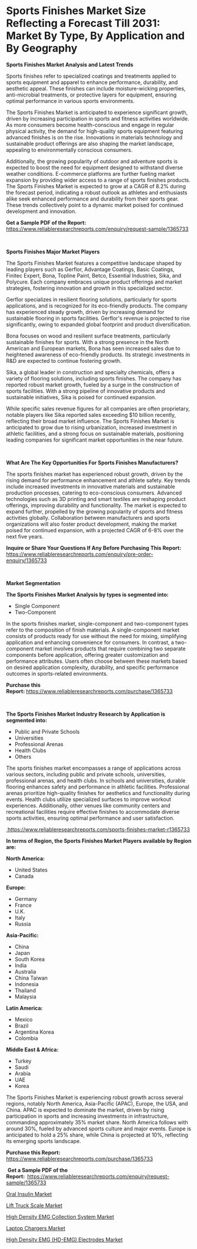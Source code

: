 <p><h1>Sports Finishes Market Size Reflecting a Forecast Till 2031: Market By Type, By Application and By Geography</h1></p><p><strong>Sports Finishes Market Analysis and Latest Trends</strong></p>
<p><p>Sports finishes refer to specialized coatings and treatments applied to sports equipment and apparel to enhance performance, durability, and aesthetic appeal. These finishes can include moisture-wicking properties, anti-microbial treatments, or protective layers for equipment, ensuring optimal performance in various sports environments.</p><p>The Sports Finishes Market is anticipated to experience significant growth, driven by increasing participation in sports and fitness activities worldwide. As more consumers become health-conscious and engage in regular physical activity, the demand for high-quality sports equipment featuring advanced finishes is on the rise. Innovations in materials technology and sustainable product offerings are also shaping the market landscape, appealing to environmentally conscious consumers.</p><p>Additionally, the growing popularity of outdoor and adventure sports is expected to boost the need for equipment designed to withstand diverse weather conditions. E-commerce platforms are further fueling market expansion by providing wider access to a range of sports finishes products. The Sports Finishes Market is expected to grow at a CAGR of 8.2% during the forecast period, indicating a robust outlook as athletes and enthusiasts alike seek enhanced performance and durability from their sports gear. These trends collectively point to a dynamic market poised for continued development and innovation.</p></p>
<p><strong>Get a Sample PDF of the Report:&nbsp;</strong> <a href="https://www.reliableresearchreports.com/enquiry/request-sample/1365733?utm_campaign=9&utm_medium=2&utm_source=Github&utm_content=ia&utm_term=06122024&utm_id=sports-finishes">https://www.reliableresearchreports.com/enquiry/request-sample/1365733</a></p>
<p>&nbsp;</p>
<p><strong>Sports Finishes Major Market Players</strong></p>
<p><p>The Sports Finishes Market features a competitive landscape shaped by leading players such as Gerflor, Advantage Coatings, Basic Coatings, Finitec Expert, Bona, Topline Paint, Betco, Essential Industries, Sika, and Polycure. Each company embraces unique product offerings and market strategies, fostering innovation and growth in this specialized sector.</p><p>Gerflor specializes in resilient flooring solutions, particularly for sports applications, and is recognized for its eco-friendly products. The company has experienced steady growth, driven by increasing demand for sustainable flooring in sports facilities. Gerflor's revenue is projected to rise significantly, owing to expanded global footprint and product diversification.</p><p>Bona focuses on wood and resilient surface treatments, particularly sustainable finishes for sports. With a strong presence in the North American and European markets, Bona has seen increased sales due to heightened awareness of eco-friendly products. Its strategic investments in R&D are expected to continue fostering growth.</p><p>Sika, a global leader in construction and specialty chemicals, offers a variety of flooring solutions, including sports finishes. The company has reported robust market growth, fueled by a surge in the construction of sports facilities. With a strong pipeline of innovative products and sustainable initiatives, Sika is poised for continued expansion.</p><p>While specific sales revenue figures for all companies are often proprietary, notable players like Sika reported sales exceeding $10 billion recently, reflecting their broad market influence. The Sports Finishes Market is anticipated to grow due to rising urbanization, increased investment in athletic facilities, and a strong focus on sustainable materials, positioning leading companies for significant market opportunities in the near future.</p></p>
<p>&nbsp;</p>
<p><strong>What Are The Key Opportunities For Sports Finishes Manufacturers?</strong></p>
<p><p>The sports finishes market has experienced robust growth, driven by the rising demand for performance enhancement and athlete safety. Key trends include increased investments in innovative materials and sustainable production processes, catering to eco-conscious consumers. Advanced technologies such as 3D printing and smart textiles are reshaping product offerings, improving durability and functionality. The market is expected to expand further, propelled by the growing popularity of sports and fitness activities globally. Collaboration between manufacturers and sports organizations will also foster product development, making the market poised for continued expansion, with a projected CAGR of 6-8% over the next five years.</p></p>
<p><strong>Inquire or Share Your Questions If Any Before Purchasing This Report:</strong> <a href="https://www.reliableresearchreports.com/enquiry/pre-order-enquiry/1365733?utm_campaign=9&utm_medium=2&utm_source=Github&utm_content=ia&utm_term=06122024&utm_id=sports-finishes">https://www.reliableresearchreports.com/enquiry/pre-order-enquiry/1365733</a></p>
<p>&nbsp;</p>
<p><strong>Market Segmentation</strong></p>
<p><strong>The Sports Finishes Market Analysis by types is segmented into:</strong></p>
<p><ul><li>Single Component</li><li>Two-Component</li></ul></p>
<p><p>In the sports finishes market, single-component and two-component types refer to the composition of finish materials. A single-component market consists of products ready for use without the need for mixing, simplifying application and enhancing convenience for consumers. In contrast, a two-component market involves products that require combining two separate components before application, offering greater customization and performance attributes. Users often choose between these markets based on desired application complexity, durability, and specific performance outcomes in sports-related environments.</p></p>
<p><strong>Purchase this Report:&nbsp;</strong><a href="https://www.reliableresearchreports.com/purchase/1365733?utm_campaign=9&utm_medium=2&utm_source=Github&utm_content=ia&utm_term=06122024&utm_id=sports-finishes">https://www.reliableresearchreports.com/purchase/1365733</a></p>
<p>&nbsp;</p>
<p><strong>The Sports Finishes Market Industry Research by Application is segmented into:</strong></p>
<p><ul><li>Public and Private Schools</li><li>Universities</li><li>Professional Arenas</li><li>Health Clubs</li><li>Others</li></ul></p>
<p><p>The sports finishes market encompasses a range of applications across various sectors, including public and private schools, universities, professional arenas, and health clubs. In schools and universities, durable flooring enhances safety and performance in athletic facilities. Professional arenas prioritize high-quality finishes for aesthetics and functionality during events. Health clubs utilize specialized surfaces to improve workout experiences. Additionally, other venues like community centers and recreational facilities require effective finishes to accommodate diverse sports activities, ensuring optimal performance and user satisfaction.</p></p>
<p><a href="https://www.reliableresearchreports.com/sports-finishes-market-r1365733?utm_campaign=9&utm_medium=2&utm_source=Github&utm_content=ia&utm_term=06122024&utm_id=sports-finishes">&nbsp;https://www.reliableresearchreports.com/sports-finishes-market-r1365733</a></p>
<p><strong>In terms of Region, the Sports Finishes Market Players available by Region are:</strong></p>
<p>
    <p> <strong> North America: </strong>
        <ul>
            <li>United States</li>
            <li>Canada</li>
        </ul>
        </p> 
    <p> <strong> Europe: </strong>
        <ul>
            <li>Germany</li>
            <li>France</li>
            <li>U.K.</li>
            <li>Italy</li>
            <li>Russia</li>
        </ul>
        </p> 
    <p> <strong> Asia-Pacific: </strong>
        <ul>
            <li>China</li>
            <li>Japan</li>
            <li>South Korea</li>
            <li>India</li>
            <li>Australia</li>
            <li>China Taiwan</li>
            <li>Indonesia</li>
            <li>Thailand</li>
            <li>Malaysia</li>
        </ul>
        </p> 
    <p> <strong> Latin America: </strong>
        <ul>
            <li>Mexico</li>
            <li>Brazil</li>
            <li>Argentina Korea</li>
            <li>Colombia</li>
        </ul>
        </p> 
    <p> <strong> Middle East & Africa: </strong>
        <ul>
            <li>Turkey</li>
            <li>Saudi</li>
            <li>Arabia</li>
            <li>UAE</li>
            <li>Korea</li>
        </ul>
    </p>
    </p>
<p><p>The Sports Finishes Market is experiencing robust growth across several regions, notably North America, Asia-Pacific (APAC), Europe, the USA, and China. APAC is expected to dominate the market, driven by rising participation in sports and increasing investments in infrastructure, commanding approximately 35% market share. North America follows with around 30%, fueled by advanced sports culture and major events. Europe is anticipated to hold a 25% share, while China is projected at 10%, reflecting its emerging sports landscape.</p></p>
<p><strong>Purchase this Report: </strong><a href="https://www.reliableresearchreports.com/purchase/1365733?utm_campaign=9&utm_medium=2&utm_source=Github&utm_content=ia&utm_term=06122024&utm_id=sports-finishes">https://www.reliableresearchreports.com/purchase/1365733</a></p>
<p>&nbsp;<strong>Get a Sample PDF of the Report:&nbsp;&nbsp;</strong><a href="https://www.reliableresearchreports.com/enquiry/request-sample/1365733?utm_campaign=9&utm_medium=2&utm_source=Github&utm_content=ia&utm_term=06122024&utm_id=sports-finishes">https://www.reliableresearchreports.com/enquiry/request-sample/1365733</a></p>
<p><strong></strong></p>
<p><p><a href="https://www.linkedin.com/pulse/oral-insulin-market-trends-historical-forecast-growth-cagr-ndgve?utm_campaign=9&utm_medium=2&utm_source=Github&utm_content=ia&utm_term=06122024&utm_id=sports-finishes">Oral Insulin Market</a></p><p><a href="https://github.com/PeterParrish5/Market-Research-Report-List-7/blob/main/lift-truck-scale-market.md?utm_campaign=9&utm_medium=2&utm_source=Github&utm_content=ia&utm_term=06122024&utm_id=sports-finishes">Lift Truck Scale Market</a></p><p><a href="https://issuu.com/reportprime-2/docs/high-density-emg-collection-system-market-size-203?utm_campaign=9&utm_medium=2&utm_source=Github&utm_content=ia&utm_term=06122024&utm_id=sports-finishes">High Density EMG Collection System Market</a></p><p><a href="https://www.linkedin.com/pulse/laptop-chargers-market-evolution-regional-adaptations-innovation-kwmfe?utm_campaign=9&utm_medium=2&utm_source=Github&utm_content=ia&utm_term=06122024&utm_id=sports-finishes">Laptop Chargers Market</a></p><p><a href="https://issuu.com/reportprime-2/docs/high-density-emg-hd-emg-electrodes-market-size-203?utm_campaign=9&utm_medium=2&utm_source=Github&utm_content=ia&utm_term=06122024&utm_id=sports-finishes">High Density EMG (HD-EMG) Electrodes Market</a></p></p>